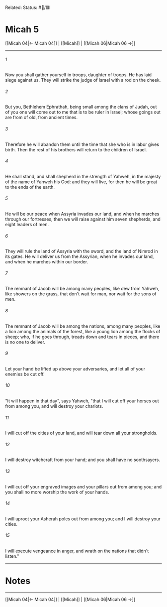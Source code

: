 Related:
Status: #📖/🟥
# Micah 5

[[Micah 04|← Micah 04]] | [[Micah]] | [[Micah 06|Micah 06 →]]
***



###### 1 
Now you shall gather yourself in troops, daughter of troops. He has laid siege against us. They will strike the judge of Israel with a rod on the cheek. 

###### 2 
But you, Bethlehem Ephrathah, being small among the clans of Judah, out of you one will come out to me that is to be ruler in Israel; whose goings out are from of old, from ancient times. 

###### 3 
Therefore he will abandon them until the time that she who is in labor gives birth. Then the rest of his brothers will return to the children of Israel. 

###### 4 
He shall stand, and shall shepherd in the strength of Yahweh, in the majesty of the name of Yahweh his God: and they will live, for then he will be great to the ends of the earth. 

###### 5 
He will be our peace when Assyria invades our land, and when he marches through our fortresses, then we will raise against him seven shepherds, and eight leaders of men. 

###### 6 
They will rule the land of Assyria with the sword, and the land of Nimrod in its gates. He will deliver us from the Assyrian, when he invades our land, and when he marches within our border. 

###### 7 
The remnant of Jacob will be among many peoples, like dew from Yahweh, like showers on the grass, that don't wait for man, nor wait for the sons of men. 

###### 8 
The remnant of Jacob will be among the nations, among many peoples, like a lion among the animals of the forest, like a young lion among the flocks of sheep; who, if he goes through, treads down and tears in pieces, and there is no one to deliver. 

###### 9 
Let your hand be lifted up above your adversaries, and let all of your enemies be cut off. 

###### 10 
"It will happen in that day", says Yahweh, "that I will cut off your horses out from among you, and will destroy your chariots. 

###### 11 
I will cut off the cities of your land, and will tear down all your strongholds. 

###### 12 
I will destroy witchcraft from your hand; and you shall have no soothsayers. 

###### 13 
I will cut off your engraved images and your pillars out from among you; and you shall no more worship the work of your hands. 

###### 14 
I will uproot your Asherah poles out from among you; and I will destroy your cities. 

###### 15 
I will execute vengeance in anger, and wrath on the nations that didn't listen."

---
# Notes


***
[[Micah 04|← Micah 04]] | [[Micah]] | [[Micah 06|Micah 06 →]]
